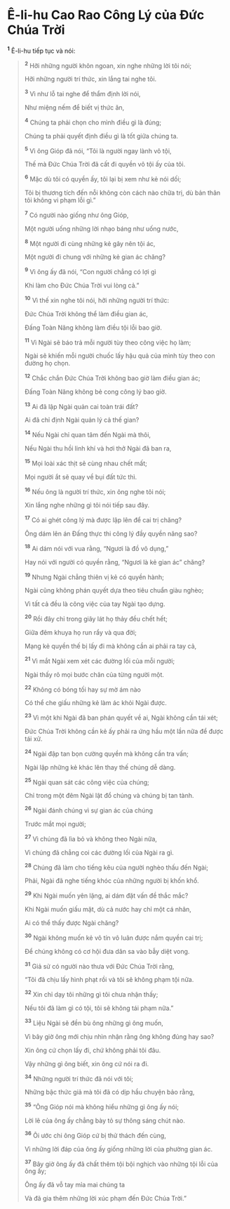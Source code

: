 # Ê-li-hu Cao Rao Công Lý của Đức Chúa Trời
<sup><b>1</b></sup> Ê-li-hu tiếp tục và nói:

> <sup><b>2</b></sup> Hỡi những người khôn ngoan, xin nghe những lời tôi nói;
>
> Hỡi những người trí thức, xin lắng tai nghe tôi.
>
> <sup><b>3</b></sup> Vì như lỗ tai nghe để thẩm định lời nói,
>
> Như miệng nếm để biết vị thức ăn,
>
> <sup><b>4</b></sup> Chúng ta phải chọn cho mình điều gì là đúng;
>
> Chúng ta phải quyết định điều gì là tốt giữa chúng ta.
>
> <sup><b>5</b></sup> Vì ông Gióp đã nói, “Tôi là người ngay lành vô tội,
>
> Thế mà Đức Chúa Trời đã cất đi quyền vô tội ấy của tôi.
>
> <sup><b>6</b></sup> Mặc dù tôi có quyền ấy, tôi lại bị xem như kẻ nói dối;
>
> Tôi bị thương tích đến nỗi không còn cách nào chữa trị, dù bản thân tôi không vi phạm lỗi gì.”
>
> <sup><b>7</b></sup> Có người nào giống như ông Gióp,
>
> Một người uống những lời nhạo báng như uống nước,
>
> <sup><b>8</b></sup> Một người đi cùng những kẻ gây nên tội ác,
>
> Một người đi chung với những kẻ gian ác chăng?
>
> <sup><b>9</b></sup> Vì ông ấy đã nói, “Con người chẳng có lợi gì
>
> Khi làm cho Đức Chúa Trời vui lòng cả.”
>
> <sup><b>10</b></sup> Vì thế xin nghe tôi nói, hỡi những người trí thức:
>
> Đức Chúa Trời không thể làm điều gian ác,
>
> Đấng Toàn Năng không làm điều tội lỗi bao giờ.
>
> <sup><b>11</b></sup> Vì Ngài sẽ báo trả mỗi người tùy theo công việc họ làm;
>
> Ngài sẽ khiến mỗi người chuốc lấy hậu quả của mình tùy theo con đường họ chọn.
>
> <sup><b>12</b></sup> Chắc chắn Đức Chúa Trời không bao giờ làm điều gian ác;
>
> Đấng Toàn Năng không bẻ cong công lý bao giờ.
>
> <sup><b>13</b></sup> Ai đã lập Ngài quản cai toàn trái đất?
>
> Ai đã chỉ định Ngài quản lý cả thế gian?
>
> <sup><b>14</b></sup> Nếu Ngài chỉ quan tâm đến Ngài mà thôi,
>
> Nếu Ngài thu hồi linh khí và hơi thở Ngài đã ban ra,
>
> <sup><b>15</b></sup> Mọi loài xác thịt sẽ cùng nhau chết mất;
>
> Mọi người ắt sẽ quay về bụi đất tức thì.
>
> <sup><b>16</b></sup> Nếu ông là người trí thức, xin ông nghe tôi nói;
>
> Xin lắng nghe những gì tôi nói tiếp sau đây.
>
> <sup><b>17</b></sup> Có ai ghét công lý mà được lập lên để cai trị chăng?
>
> Ông dám lên án Đấng thực thi công lý đầy quyền năng sao?
>
> <sup><b>18</b></sup> Ai dám nói với vua rằng, “Ngươi là đồ vô dụng,”
>
> Hay nói với người có quyền rằng, “Ngươi là kẻ gian ác” chăng?
>
> <sup><b>19</b></sup> Nhưng Ngài chẳng thiên vị kẻ có quyền hành;
>
> Ngài cũng không phán quyết dựa theo tiêu chuẩn giàu nghèo;
>
> Vì tất cả đều là công việc của tay Ngài tạo dựng.
>
> <sup><b>20</b></sup> Rồi đây chỉ trong giây lát họ thảy đều chết hết;
>
> Giữa đêm khuya họ run rẩy và qua đời;
>
> Mạng kẻ quyền thế bị lấy đi mà không cần ai phải ra tay cả,
>
> <sup><b>21</b></sup> Vì mắt Ngài xem xét các đường lối của mỗi người;
>
> Ngài thấy rõ mọi bước chân của từng người một.
>
> <sup><b>22</b></sup> Không có bóng tối hay sự mờ ám nào
>
> Có thể che giấu những kẻ làm ác khỏi Ngài được.
>
> <sup><b>23</b></sup> Vì một khi Ngài đã ban phán quyết về ai, Ngài không cần tái xét;
>
> Đức Chúa Trời không cần kẻ ấy phải ra ứng hầu một lần nữa để được tái xử.
>
> <sup><b>24</b></sup> Ngài đập tan bọn cường quyền mà không cần tra vấn;
>
> Ngài lập những kẻ khác lên thay thế chúng dễ dàng.
>
> <sup><b>25</b></sup> Ngài quan sát các công việc của chúng;
>
> Chỉ trong một đêm Ngài lật đổ chúng và chúng bị tan tành.
>
> <sup><b>26</b></sup> Ngài đánh chúng vì sự gian ác của chúng
>
> Trước mắt mọi người;
>
> <sup><b>27</b></sup> Vì chúng đã lìa bỏ và không theo Ngài nữa,
>
> Vì chúng đã chẳng coi các đường lối của Ngài ra gì.
>
> <sup><b>28</b></sup> Chúng đã làm cho tiếng kêu của người nghèo thấu đến Ngài;
>
> Phải, Ngài đã nghe tiếng khóc của những người bị khốn khổ.
>
> <sup><b>29</b></sup> Khi Ngài muốn yên lặng, ai dám đặt vấn đề thắc mắc?
>
> Khi Ngài muốn giấu mặt, dù cả nước hay chỉ một cá nhân,
>
> Ai có thể thấy được Ngài chăng?
>
> <sup><b>30</b></sup> Ngài không muốn kẻ vô tín vô luân được nắm quyền cai trị;
>
> Để chúng không có cơ hội đưa dân sa vào bẫy diệt vong.
>
> <sup><b>31</b></sup> Giả sử có người nào thưa với Đức Chúa Trời rằng,
>
> “Tôi đã chịu lấy hình phạt rồi và tôi sẽ không phạm tội nữa.
>
> <sup><b>32</b></sup> Xin chỉ dạy tôi những gì tôi chưa nhận thấy;
>
> Nếu tôi đã làm gì có tội, tôi sẽ không tái phạm nữa.”
>
> <sup><b>33</b></sup> Liệu Ngài sẽ đền bù ông những gì ông muốn,
>
> Vì bây giờ ông mới chịu nhìn nhận rằng ông không đúng hay sao?
>
> Xin ông cứ chọn lấy đi, chứ không phải tôi đâu.
>
> Vậy những gì ông biết, xin ông cứ nói ra đi.
>
> <sup><b>34</b></sup> Những người trí thức đã nói với tôi;
>
> Những bậc thức giả mà tôi đã có dịp hầu chuyện bảo rằng,
>
> <sup><b>35</b></sup> “Ông Gióp nói mà không hiểu những gì ông ấy nói;
>
> Lời lẽ của ông ấy chẳng bày tỏ sự thông sáng chút nào.
>
> <sup><b>36</b></sup> Ôi ước chi ông Gióp cứ bị thử thách đến cùng,
>
> Vì những lời đáp của ông ấy giống những lời của phường gian ác.
>
> <sup><b>37</b></sup> Bây giờ ông ấy đã chất thêm tội bội nghịch vào những tội lỗi của ông ấy;
>
> Ông ấy đã vỗ tay mỉa mai chúng ta
>
> Và đã gia thêm những lời xúc phạm đến Đức Chúa Trời.”